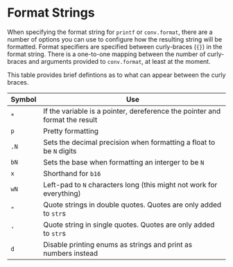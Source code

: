 # Format Strings

When specifying the format string for `printf` or `conv.format`, there are a number of options you can
use to configure how the resulting string will be formatted. Format specifiers are specified between
curly-braces (`{}`) in the format string. There is a one-to-one mapping between the number of curly-braces
and arguments provided to `conv.format`, at least at the moment.

This table provides brief defintions as to what can appear between the curly braces.

| Symbol | Use |
|---|---|
| `*` | If the variable is a pointer, dereference the pointer and format the result |
| `p` | Pretty formatting |
| `.N` | Sets the decimal precision when formatting a float to be `N` digits |
| `bN` | Sets the base when formatting an interger to be `N` |
| `x` | Shorthand for `b16` |
| `wN` | Left-pad to `N` characters long (this might not work for everything) |
| `"` | Quote strings in double quotes. Quotes are only added to `str`s |
| `'` | Quote string in single quotes. Quotes are only added to `str`s |
| `d` | Disable printing enums as strings and print as numbers instead |

